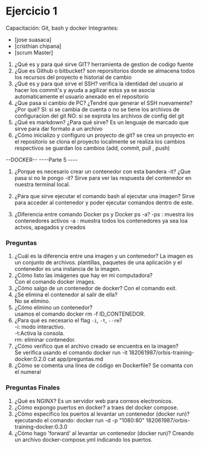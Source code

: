 # Ejercicio 1
Capacitación: Git, bash y docker
Integrantes:
- [jose suasaca]
- [cristhian chipana]
- [scrum Master]

1. ¿Qué es y para qué sirve GIT?
	herramienta de gestion de codigo fuente
2. ¿Que es Github o bitbucket?
	son reporsitorios donde se almacena todos los recursos del proyecto e historial de cambio
3. ¿Qué es y para qué sirve el SSH?
	verifica la identidad del usuario al hacer los commit's y ayuda a agilizar estos ya se asocia automaticamente el usuario anexado en el repositorio
4. ¿Que pasa si cambio de PC? ¿Tendré que generar el SSH nuevamente?¿Por qué?
	SI: si se cambia de cuenta o no se tiene los archivos de configuracion del git
	NO: si se exprota los archivos de config del git
5. ¿Qué es markdown? ¿Para qué sirve?
	Es un lenguaje de marcado que sirve para dar formato a un archivo
6. ¿Cómo inicializo y configuro un proyecto de git?
	se crea un proyecto en el repositorio
	se clona el proyecto localmente
	se realiza los cambios respectivos
	se guardan los cambios (add, commit, pull , push)

--DOCKER--
----Parte 5 ----
1. ¿Porque es necesario crear un contenedor con esta bandera -it? ¿Que pasa si no le pongo -it?
	Sirve para ver las respuesta del contenedor en nuestra terminal local.

2. ¿Para que sirve ejecutar el comando bash al ejecutar una imagen?
	Sirve para acceder al contenedor y poder ejecutar comandos dentro de este.
3. ¿Diferencia entre comando Docker ps y Docker ps -a?
	-ps : muestra los contenedores activos
	-a  : muestra todos los contenedores ya sea loa actvos, apagados y creados

### **Preguntas**
1. ¿Cuál es la diferencia entre una imagen y un contenedor?
   La imagen es un conjunto de archivos. plantillas, paquetes de una aplicación y el contenedor es una instancia de la imagen. 
2. ¿Cómo listo las imágenes que hay en mi computadora?    
   Con el comando docker images. 
3. ¿Cómo salgo de un contenedor de docker?    Con el comando exit. 
4. ¿Se elimina el contenedor al salir de ella?    
   No se elimino. 
5. ¿Cómo elimino un contenedor?    
   usamos el comando docker rm -f ID_CONTENEDOR. 
6. ¿Para qué es necesario el flag `-i`, `-t`, `--rm`?     
   -i: modo interactivo. 	
   -t:Activa la consola. 	
   rm: eliminar contenedor.
7. ¿Cómo verifico que el archivo creado se encuentra en la imagen?    
   Se verifica usando el comando docker run -it 182061987/orbis-training-docker:0.2.0 cat app/preguntas.md 
8. ¿Cómo se comenta una linea de código en Dockerfile?
   Se comanta con el numeral

   
### **Preguntas Finales**
1. ¿Qué es NGINX?
   Es un servidor web para correos electronicos.
2. ¿Cómo expongo puertos en docker?
   a traes del docker compose.
3. ¿Cómo especifico los puertos al levantar un contenedor (docker run)?
    ejecutando el comando: docker run -d -p "1080:80" 182061987/orbis-training-docker:0.3.0
4. ¿Cómo hago 'forward' al levantar un contenedor (docker run)?
   Creando un archivo docker-compose.yml  indicando los puertos.